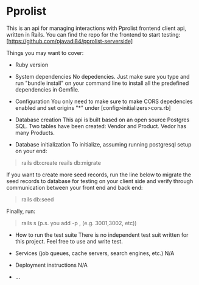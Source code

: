 # Pprolist

This is an api for managing interactions with Pprolist frontend client api, written in Rails. You can find the repo for the frontend to start testing: 
[https://github.com/pjavadi84/pprolist-serverside]

Things you may want to cover:

* Ruby version

* System dependencies
No depedencies. Just make sure you type and run "bundle install" on your command line to install all the predefined dependencies in Gemfile. 

* Configuration
You only need to make sure to make CORS depedencies enabled and set origins "*" under [config>initializers>cors.rb]

* Database creation
This api is built based on an open source Postgres SQL. Two tables have been created: Vendor and Product. Vedor has many Products. 

* Database initialization
To initialize, assuming running postgresql setup on your end:

> rails db:create
> reails db:migrate

If you want to create more seed records, run the line below to migrate the seed records to database for testing on your client side and verify through communication between your front end and back end:
> rails db:seed

Finally, run:
>rails s
(p.s. you add -p <PORTNAME>, (e.g. 3001,3002, etc))


* How to run the test suite
There is no independent test suit written for this project. Feel free to use and write test. 

* Services (job queues, cache servers, search engines, etc.)
N/A


* Deployment instructions
N/A
* ...
